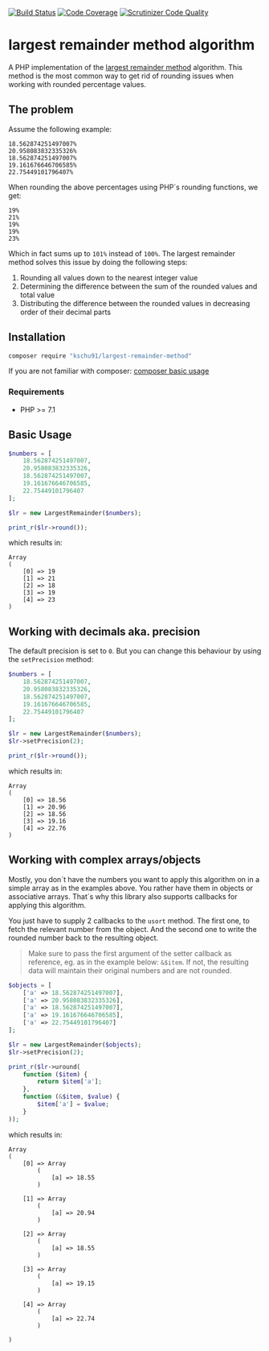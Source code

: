 [![Build Status](https://api.travis-ci.com/kschu91/largest-remainder-method.svg?branch=master&status=passed)](https://travis-ci.com/kschu91/largest-remainder-method)
[![Code Coverage](https://scrutinizer-ci.com/g/kschu91/largest-remainder-method/badges/coverage.png?b=master)](https://scrutinizer-ci.com/g/kschu91/largest-remainder-method/?branch=master)
[![Scrutinizer Code Quality](https://scrutinizer-ci.com/g/kschu91/largest-remainder-method/badges/quality-score.png?b=master)](https://scrutinizer-ci.com/g/kschu91/largest-remainder-method/?branch=master)

# largest remainder method algorithm

A PHP implementation of the [largest remainder method](https://en.wikipedia.org/wiki/Largest_remainder_method) algorithm. This method is the most common way to get rid of rounding issues when working with rounded percentage values.

## The problem

Assume the following example:
```
18.562874251497007%
20.958083832335326%
18.562874251497007%
19.161676646706585%
22.75449101796407%
```
When rounding the above percentages using PHP´s rounding functions, we get:

```
19%
21%
19%
19%
23%
```

Which in fact sums up to `101%` instead of `100%`. The largest remainder method solves this issue by doing the following steps:

1. Rounding all values down to the nearest integer value
2. Determining the difference between the sum of the rounded values and total value
3. Distributing the difference between the rounded values in decreasing order of their decimal parts

## Installation

```bash
composer require "kschu91/largest-remainder-method"
```

If you are not familiar with composer:
[composer basic usage](https://getcomposer.org/doc/01-basic-usage.md)

### Requirements
- PHP >= 7.1

## Basic Usage

```php
$numbers = [
    18.562874251497007,
    20.958083832335326,
    18.562874251497007,
    19.161676646706585,
    22.75449101796407
];

$lr = new LargestRemainder($numbers);

print_r($lr->round());
```
which results in:
```
Array
(
    [0] => 19
    [1] => 21
    [2] => 18
    [3] => 19
    [4] => 23
)
```

## Working with decimals aka. precision
The default precision is set to `0`. But you can change this behaviour by using the `setPrecision` method:
```php
$numbers = [
    18.562874251497007,
    20.958083832335326,
    18.562874251497007,
    19.161676646706585,
    22.75449101796407
];

$lr = new LargestRemainder($numbers);
$lr->setPrecision(2);

print_r($lr->round());
```
which results in:
```
Array
(
    [0] => 18.56
    [1] => 20.96
    [2] => 18.56
    [3] => 19.16
    [4] => 22.76
)
```

## Working with complex arrays/objects
Mostly, you don´t have the numbers you want to apply this algorithm on in a simple array as in the examples above. You rather have them in objects or associative arrays.
That´s why this library also supports callbacks for applying this algorithm.

You just have to supply 2 callbacks to the `usort` method. The first one, to fetch the relevant number from the object. And the second one to write the rounded number back to the resulting object.

> Make sure to pass the first argument of the setter callback as reference, eg. as in the example below: `&$item`. If not, the resulting data will maintain their original numbers and are not rounded.

```php
$objects = [
    ['a' => 18.562874251497007],
    ['a' => 20.958083832335326],
    ['a' => 18.562874251497007],
    ['a' => 19.161676646706585],
    ['a' => 22.75449101796407]
];

$lr = new LargestRemainder($objects);
$lr->setPrecision(2);

print_r($lr->uround(
    function ($item) {
        return $item['a'];
    },
    function (&$item, $value) {
        $item['a'] = $value;
    }
));
```

which results in:
```
Array
(
    [0] => Array
        (
            [a] => 18.55
        )

    [1] => Array
        (
            [a] => 20.94
        )

    [2] => Array
        (
            [a] => 18.55
        )

    [3] => Array
        (
            [a] => 19.15
        )

    [4] => Array
        (
            [a] => 22.74
        )

)
```